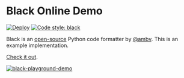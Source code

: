 # Black Online Demo

[![Deploy](https://github.com/jpadilla/black-playground/actions/workflows/deploy.yml/badge.svg)](https://github.com/jpadilla/black-playground/actions/workflows/deploy.yml) [![Code style: black](https://img.shields.io/badge/code%20style-black-000000.svg)](https://github.com/python/black)

Black is an [open-source](https://github.com/python/black) Python code formatter by [@ambv](https://github.com/ambv). This is an example implementation.

[Check it out](https://black.now.sh).

[![black-playground-demo](https://user-images.githubusercontent.com/83319/38846077-6e618f8e-41c8-11e8-9b71-145b8bc0b478.gif)](https://black.now.sh)
